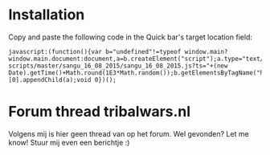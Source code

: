 # Installation
Copy and paste the following code in the Quick bar's target location field:  
```
javascript:(function(){var b="undefined"!=typeof window.main?window.main.document:document,a=b.createElement("script");a.type="text/javascript";a.src="https://raw.githubusercontent.com/iwantwin/tribalwars-scripts/master/sangu_16_08_2015/sangu_16_08_2015.js?ts="+(new Date).getTime()+Math.round(1E3*Math.random());b.getElementsByTagName("head")[0].appendChild(a);void 0})();
```

# Forum thread tribalwars.nl
Volgens mij is hier geen thread van op het forum. Wel gevonden? Let me know! Stuur mij even een berichtje :)
